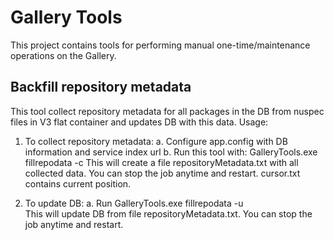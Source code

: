 # Gallery Tools

This project contains tools for performing manual one-time/maintenance operations on the Gallery.

## Backfill repository metadata

This tool collect repository metadata for all packages in the DB from nuspec files in V3 flat container and updates DB with this data.
Usage:
1. To collect repository metadata:
    a. Configure app.config with DB information and service index url
    b. Run this tool with: GalleryTools.exe fillrepodata -c
This will create a file repositoryMetadata.txt with all collected data. You can stop the job anytime and restart. cursor.txt contains current position.    
     
2. To update DB:
    a. Run GalleryTools.exe fillrepodata -u  
This will update DB from file repositoryMetadata.txt. You can stop the job anytime and restart.
    